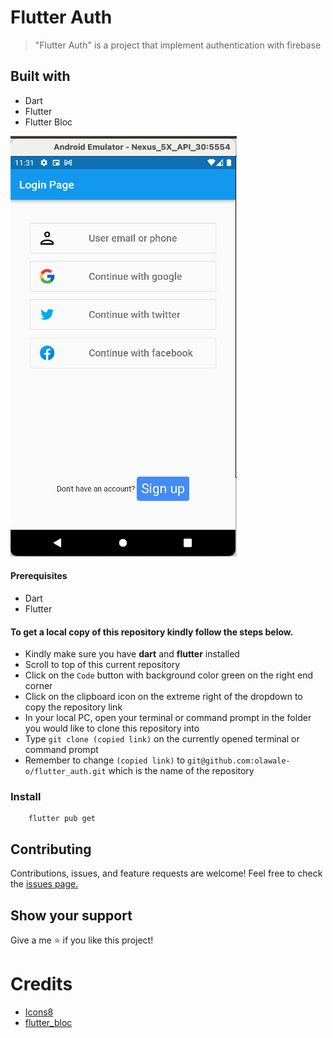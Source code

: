 # Flutter Auth

> "Flutter Auth" is a project that implement authentication with firebase

## Built with

- Dart
- Flutter
- Flutter Bloc

![screenshot](https://github.com/olawale-o/flutter_auth/blob/develop/screenshot.png?raw=true")


#### Prerequisites

- Dart
- Flutter

#### To get a local copy of this repository kindly follow the steps below.

- Kindly make sure you have **dart** and **flutter** installed
- Scroll to top of this current repository
- Click on the `Code` button with background color green on the right end corner
- Click on the clipboard icon on the extreme right of the dropdown to copy the repository link
- In your local PC, open your terminal or command prompt in the folder you would like to clone this repository into
- Type `git clone (copied link)` on the currently opened terminal or command prompt
- Remember to change `(copied link)` to `git@github.com:olawale-o/flutter_auth.git` which is the name of the repository

### Install
```
    flutter pub get
```

## Contributing

Contributions, issues, and feature requests are welcome!
Feel free to check the [issues page.](https://github.com/olawale-o/flutter_auth/issues)

## Show your support

Give a me ⭐️ if you like this project!

# Credits
- [Icons8](https://icons8.com/)
- [flutter_bloc](https://pub.dev/packages/flutter_bloc)